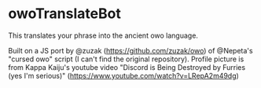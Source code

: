 # owoTranslateBot
This translates your phrase into the ancient owo language. 

Built on a JS port by @zuzak (https://github.com/zuzak/owo) of @Nepeta's "cursed owo" script (I can't find the original repository). 
Profile picture is from Kappa Kaiju's youtube video "Discord is Being Destroyed by Furries (yes I'm serious)" (https://www.youtube.com/watch?v=LRepA2m49dg)
